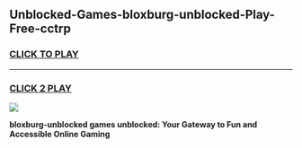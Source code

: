 
## Unblocked-Games-bloxburg-unblocked-Play-Free-cctrp
<h3>
<a href="https://premium76.site?title=bloxburg-unblocked&ref=12A">CLICK TO PLAY</a></h3>
<hr>

<h3>
<a href="https://premium76.site?title=bloxburg-unblocked&ref=12A">CLICK 2 PLAY</a>
  
</h3>

<a href="https://premium76.site?title=bloxburg-unblocked&ref=12A"><img src="https://clearcache.store/games.png"></a>


**bloxburg-unblocked games unblocked: Your Gateway to Fun and Accessible Online Gaming**
